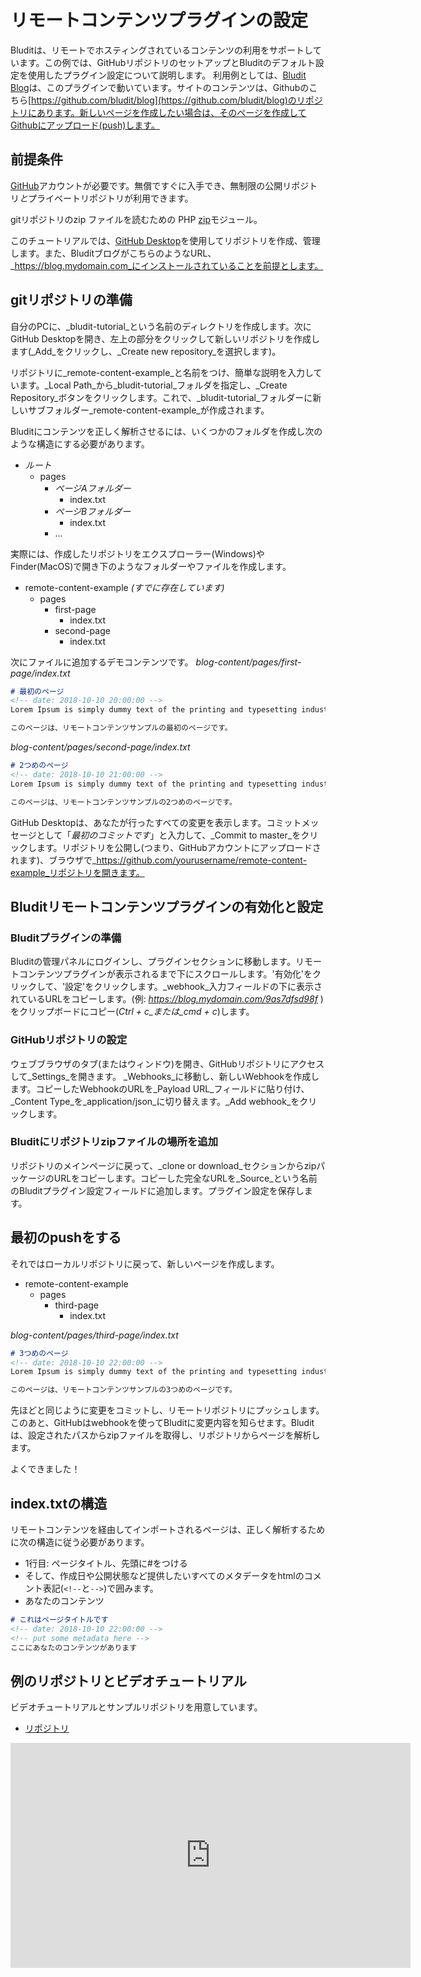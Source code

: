 # リモートコンテンツプラグインの設定
<!-- position: 1 -->

Bluditは、リモートでホスティングされているコンテンツの利用をサポートしています。この例では、GitHubリポジトリのセットアップとBluditのデフォルト設定を使用したプラグイン設定について説明します。
利用例としては、[Bludit Blog](https://blog.bludit.com)は、このプラグインで動いています。サイトのコンテンツは、Githubのこちら[https://github.com/bludit/blog](https://github.com/bludit/blog)のリポジトリにあります。新しいページを作成したい場合は、そのページを作成してGithubにアップロード(push)します。

## 前提条件

 [GitHub](https://www.github.com)アカウントが必要です。無償ですぐに入手でき、無制限の公開リポジトリ*と*プライベートリポジトリが利用できます。

gitリポジトリのzip ファイルを読むための PHP [zip](https://www.php.net/manual/en/book.zip.php)モジュール。

このチュートリアルでは、[GitHub Desktop](https://desktop.github.com/)を使用してリポジトリを作成、管理します。また、BluditブログがこちらのようなURL、_https://blog.mydomain.com_にインストールされていることを前提とします。

## gitリポジトリの準備

自分のPCに、_bludit-tutorial_という名前のディレクトリを作成します。次にGitHub Desktopを開き、左上の部分をクリックして新しいリポジトリを作成します(_Add_をクリックし、_Create new repository_を選択します)。

リポジトリに_remote-content-example_と名前をつけ、簡単な説明を入力しています。_Local Path_から_bludit-tutorial_フォルダを指定し、_Create Repository_ボタンをクリックします。これで、_bludit-tutorial_フォルダーに新しいサブフォルダー_remote-content-example_が作成されます。

Bluditにコンテンツを正しく解析させるには、いくつかのフォルダを作成し次のような構造にする必要があります。

* _ルート_
   * pages
      * _ページAフォルダー_
         * index.txt
      * _ページBフォルダー_
         * index.txt
      * ...

実際には、作成したリポジトリをエクスプローラー(Windows)やFinder(MacOS)で開き下のようなフォルダーやファイルを作成します。

* remote-content-example _(すでに存在しています)_
   * pages
      * first-page
         * index.txt
      * second-page
         * index.txt

次にファイルに追加するデモコンテンツです。
_blog-content/pages/first-page/index.txt_
```markdown
# 最初のページ
<!-- date: 2018-10-10 20:00:00 -->
Lorem Ipsum is simply dummy text of the printing and typesetting industry. Lorem Ipsum has been the industry's standard dummy text ever since the 1500s, when an unknown printer took a galley of type and scrambled it to make a type specimen book. It has survived not only five centuries, but also the leap into electronic typesetting, remaining essentially unchanged. It was popularised in the 1960s with the release of Letraset sheets containing Lorem Ipsum passages.

このページは、リモートコンテンツサンプルの最初のページです。
```

_blog-content/pages/second-page/index.txt_
```markdown
# 2つめのページ
<!-- date: 2018-10-10 21:00:00 -->
Lorem Ipsum is simply dummy text of the printing and typesetting industry. Lorem Ipsum has been the industry's standard dummy text ever since the 1500s, when an unknown printer took a galley of type and scrambled it to make a type specimen book. It has survived not only five centuries, but also the leap into electronic typesetting, remaining essentially unchanged. It was popularised in the 1960s with the release of Letraset sheets containing Lorem Ipsum passages.

このページは、リモートコンテンツサンプルの2つめのページです。
```

GitHub Desktopは、あなたが行ったすべての変更を表示します。コミットメッセージとして「_最初のコミットです_」と入力して、_Commit to master_をクリックします。リポジトリを公開し(つまり、GitHubアカウントにアップロードされます)、ブラウザで_https://github.com/yourusername/remote-content-example_リポジトリを開きます。

## Bluditリモートコンテンツプラグインの有効化と設定

### Bluditプラグインの準備
Bluditの管理パネルにログインし、プラグインセクションに移動します。リモートコンテンツプラグインが表示されるまで下にスクロールします。'有効化'をクリックして、'設定'をクリックします。_webhook_入力フィールドの下に表示されているURLをコピーします。(例: _https://blog.mydomain.com/9as7dfsd98f_ )をクリップボードにコピー(_Ctrl + c_または_cmd + c_)します。

### GitHubリポジトリの設定
ウェブブラウザのタブ(またはウィンドウ)を開き、GitHubリポジトリにアクセスして_Settings_を開きます。 _Webhooks_に移動し、新しいWebhookを作成します。コピーしたWebhookのURLを_Payload URL_フィールドに貼り付け、_Content Type_を_application/json_に切り替えます。_Add webhook_をクリックします。

### Bluditにリポジトリzipファイルの場所を追加
リポジトリのメインページに戻って、_clone or download_セクションからzipパッケージのURLをコピーします。コピーした完全なURLを_Source_という名前のBluditプラグイン設定フィールドに追加します。プラグイン設定を保存します。

## 最初のpushをする
それではローカルリポジトリに戻って、新しいページを作成します。

* remote-content-example
   * pages
      * third-page
         * index.txt

_blog-content/pages/third-page/index.txt_
```markdown
# 3つめのページ
<!-- date: 2018-10-10 22:00:00 -->
Lorem Ipsum is simply dummy text of the printing and typesetting industry. Lorem Ipsum has been the industry's standard dummy text ever since the 1500s, when an unknown printer took a galley of type and scrambled it to make a type specimen book. It has survived not only five centuries, but also the leap into electronic typesetting, remaining essentially unchanged. It was popularised in the 1960s with the release of Letraset sheets containing Lorem Ipsum passages.

このページは、リモートコンテンツサンプルの3つめのページです。
```

先ほどと同じように変更をコミットし、リモートリポジトリにプッシュします。このあと、GitHubはwebhookを使ってBluditに変更内容を知らせます。Bluditは、設定されたパスからzipファイルを取得し、リポジトリからページを解析します。

よくできました！

## index.txtの構造
リモートコンテンツを経由してインポートされるページは、正しく解析するために次の構造に従う必要があります。

* 1行目: ページタイトル、先頭に#をつける
* そして、作成日や公開状態など提供したいすべてのメタデータをhtmlのコメント表記(`<!--`と`-->`)で囲みます。
* あなたのコンテンツ

```markdown
# これはページタイトルです
<!-- date: 2018-10-10 22:00:00 -->
<!-- put some metadata here -->
ここにあなたのコンテンツがあります
```

## 例のリポジトリとビデオチュートリアル
ビデオチュートリアルとサンプルリポジトリを用意しています。
- [リポジトリ](https://github.com/bludit/remote-content-example)

<div class="video-embed">
	<iframe width="640" height="360" src="https://www.youtube.com/embed/Kzh_Wl2ZovQ?rel=0&amp;showinfo=0" frameborder="0" gesture="media" allowfullscreen></iframe>
</div>
